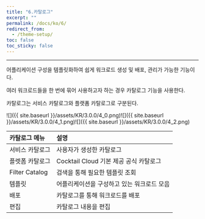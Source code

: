 ```yaml
---
title: "6.카탈로그"
excerpt: ""
permalink: /docs/ko/6/
redirect_from:
  - /theme-setup/
toc: false
toc_sticky: false
---
```


---
어플리케이션 구성을 템플릿화하여 쉽게 워크로드 생성 및 배포, 관리가 가능한 기능이다.

여러 워크로드들을 한 번에 묶어 사용하고자 하는 경우 카탈로그 기능을 사용한다.

카탈로그는 서비스 카탈로그와 플랫폼 카탈로그로 구분된다.

![]({{ site.baseurl }}/assets/KR/3.0.0/4_0.png)![]({{ site.baseurl }}/assets/KR/3.0.0/4_1.png)![]({{ site.baseurl }}/assets/KR/3.0.0/4_2.png)

| **카탈로그 메뉴** | **설명** |
| :--- | :--- |
| 서비스 카탈로그 | 사용자가 생성한 카탈로그 |
| 플렛폼 카탈로그 | Cocktail Cloud 기본 제공 공식 카탈로그 |
| Filter Catalog | 검색을 통해 필요한 템플릿 조회 |
| 템플릿 | 어플리케이션을 구성하고 있는 워크로드 모음 |
| 배포 | 카탈로그를 통해 워크로드를 배포 |
| 편집 | 카탈로그 내용을 편집 |
